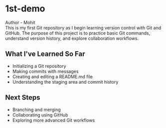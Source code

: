 # 1st-demo
Author - Mohit <br>
This is my first Git repository as I begin learning version control with Git and GitHub. The purpose of this project is to practice basic Git commands, understand version history, and explore collaboration workflows.

## What I've Learned So Far

- Initializing a Git repository
- Making commits with messages
- Creating and editing a README.md file
- Understanding the staging area and commit history

## Next Steps

- Branching and merging
- Collaborating using GitHub
- Exploring more advanced Git workflows
